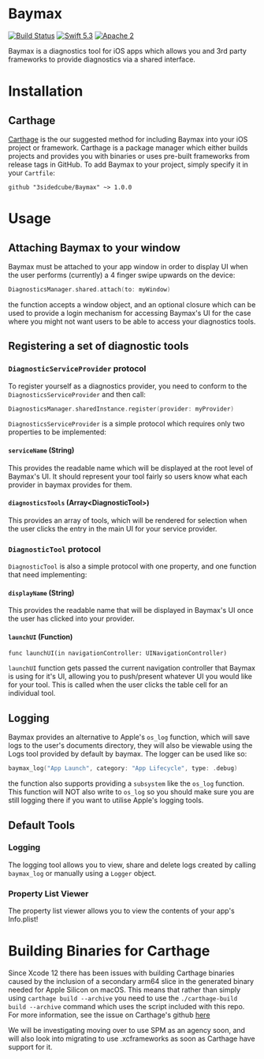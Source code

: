 # Baymax

[![Build Status](https://travis-ci.org/3sidedcube/iOS-Baymax.svg)](https://travis-ci.org/3sidedcube/iOS-Baymax) [![Swift 5.3](http://img.shields.io/badge/swift-5.3-brightgreen.svg)](https://swift.org/blog/swift-5-3-released/) [![Apache 2](https://img.shields.io/badge/license-GNU%20General%20Public%20License%20v3.0-brightgreen.svg)](LICENSE.md)

Baymax is a diagnostics tool for iOS apps which allows you and 3rd party frameworks to provide diagnostics via a shared interface.

# Installation

## Carthage

[Carthage](https://github.com/Carthage/Carthage) is the our suggested method for including Baymax into your iOS project or framework. Carthage is a package manager which either builds projects and provides you with binaries or uses pre-built frameworks from release tags in GitHub. To add Baymax to your project, simply specify it in your `Cartfile`:

```ogdl
github "3sidedcube/Baymax" ~> 1.0.0
```

# Usage

## Attaching Baymax to your window

Baymax must be attached to your app window in order to display UI when the user performs (currently) a 4 finger swipe upwards on the device:

```swift
DiagnosticsManager.shared.attach(to: myWindow)
```

the function accepts a window object, and an optional closure which can be used to provide a login mechanism for accessing Baymax's UI for the case where you might not want users to be able to access your diagnostics tools.

## Registering a set of diagnostic tools

### `DiagnosticServiceProvider` protocol

To register yourself as a diagnostics provider, you need to conform to the
`DiagnosticsServiceProvider` and then call:

```swift
DiagnosticsManager.sharedInstance.register(provider: myProvider)
```

`DiagnosticsServiceProvider` is a simple protocol which requires only two properties to be implemented:

#### `serviceName` (String)

This provides the readable name which will be displayed at the root level of Baymax's UI. It should represent your tool fairly so users know what each provider in baymax provides for them.

#### `diagnosticsTools` (Array\<DiagnosticTool\>)

This provides an array of tools, which will be rendered for selection when the user clicks the entry in the main UI for your service provider.

### `DiagnosticTool` protocol

`DiagnosticTool` is also a simple protocol with one property, and one function that need implementing:

#### `displayName` (String)

This provides the readable name that will be displayed in Baymax's UI once the user has clicked into your provider.

#### `launchUI` (Function)

`func launchUI(in navigationController: UINavigationController)`

`launchUI` function gets passed the current navigation controller that Baymax is using for it's UI, allowing you to push/present whatever UI you would like for your tool. This is called when the user clicks the table cell for an individual tool. 

## Logging

Baymax provides an alternative to Apple's `os_log` function, which will save logs to the user's documents directory, they will also be viewable using the Logs tool provided by default by baymax. The logger can be used like so:

```swift
baymax_log("App Launch", category: "App Lifecycle", type: .debug)
```
the function also supports providing a `subsystem` like the `os_log` function. This function will NOT also write to `os_log` so you should make sure you are still logging there if you want to utilise Apple's logging tools.

## Default Tools

### Logging

The logging tool allows you to view, share and delete logs created by calling `baymax_log` or manually using a `Logger` object.

### Property List Viewer

The property list viewer allows you to view the contents of your app's Info.plist!

# Building Binaries for Carthage

Since Xcode 12 there has been issues with building Carthage binaries caused by the inclusion of a secondary arm64 slice in the generated binary needed for Apple Silicon on macOS. This means that rather than simply using `carthage build --archive` you need to use the `./carthage-build build --archive` command which uses the script included with this repo. For more information, see the issue on Carthage's github [here](https://github.com/Carthage/Carthage/issues/3019)

We will be investigating moving over to use SPM as an agency soon, and will also look into migrating to use .xcframeworks as soon as Carthage have support for it.
